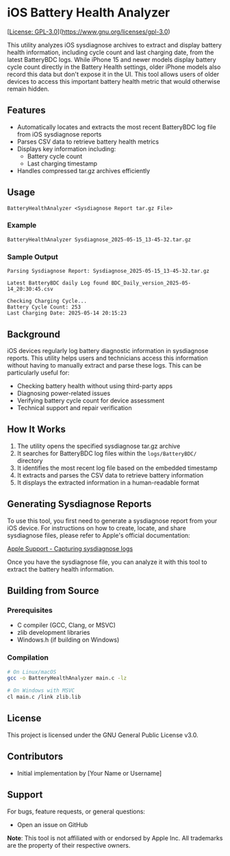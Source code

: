 # iOS Battery Health Analyzer

[[License: GPL-3.0](https://img.shields.io/badge/License-GPL%203.0-blue.svg)](https://www.gnu.org/licenses/gpl-3.0)

This utility analyzes iOS sysdiagnose archives to extract and display battery health information, including cycle count and last charging date, from the latest BatteryBDC logs. While iPhone 15 and newer models display battery cycle count directly in the Battery Health settings, older iPhone models also record this data but don't expose it in the UI. This tool allows users of older devices to access this important battery health metric that would otherwise remain hidden.

## Features

- Automatically locates and extracts the most recent BatteryBDC log file from iOS sysdiagnose reports
- Parses CSV data to retrieve battery health metrics
- Displays key information including:
  - Battery cycle count
  - Last charging timestamp
- Handles compressed tar.gz archives efficiently

## Usage

```
BatteryHealthAnalyzer <Sysdiagnose Report tar.gz File>
```

### Example

```
BatteryHealthAnalyzer Sysdiagnose_2025-05-15_13-45-32.tar.gz
```

### Sample Output

```
Parsing Sysdiagnose Report: Sysdiagnose_2025-05-15_13-45-32.tar.gz

Latest BatteryBDC daily Log found BDC_Daily_version_2025-05-14_20:30:45.csv

Checking Charging Cycle...
Battery Cycle Count: 253
Last Charging Date: 2025-05-14 20:15:23
```

## Background

iOS devices regularly log battery diagnostic information in sysdiagnose reports. This utility helps users and technicians access this information without having to manually extract and parse these logs. This can be particularly useful for:

- Checking battery health without using third-party apps
- Diagnosing power-related issues
- Verifying battery cycle count for device assessment
- Technical support and repair verification

## How It Works

1. The utility opens the specified sysdiagnose tar.gz archive
2. It searches for BatteryBDC log files within the `logs/BatteryBDC/` directory
3. It identifies the most recent log file based on the embedded timestamp
4. It extracts and parses the CSV data to retrieve battery information
5. It displays the extracted information in a human-readable format

## Generating Sysdiagnose Reports

To use this tool, you first need to generate a sysdiagnose report from your iOS device. For instructions on how to create, locate, and share sysdiagnose files, please refer to Apple's official documentation:

[Apple Support - Capturing sysdiagnose logs](https://it-training.apple.com/tutorials/support/sup075/)

Once you have the sysdiagnose file, you can analyze it with this tool to extract the battery health information.

## Building from Source

### Prerequisites

- C compiler (GCC, Clang, or MSVC)
- zlib development libraries
- Windows.h (if building on Windows)

### Compilation

```bash
# On Linux/macOS
gcc -o BatteryHealthAnalyzer main.c -lz

# On Windows with MSVC
cl main.c /link zlib.lib
```

## License

This project is licensed under the GNU General Public License v3.0.

## Contributors

- Initial implementation by [Your Name or Username]

## Support

For bugs, feature requests, or general questions:
- Open an issue on GitHub

**Note**: This tool is not affiliated with or endorsed by Apple Inc. All trademarks are the property of their respective owners.
